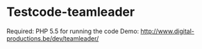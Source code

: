 # Testcode-teamleader

Required: PHP 5.5 for running the code
Demo: http://www.digital-productions.be/dev/teamleader/

